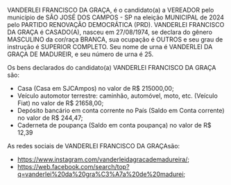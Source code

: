 VANDERLEI FRANCISCO DA GRAÇA, é o candidato(a) a VEREADOR pelo município de SÃO JOSÉ DOS CAMPOS - SP na eleição MUNICIPAL de 2024 pelo PARTIDO RENOVAÇÃO DEMOCRÁTICA (PRD). VANDERLEI FRANCISCO DA GRAÇA é CASADO(A), nasceu em 27/08/1974, se declara do gênero MASCULINO da cor/raça BRANCA, sua ocupação é OUTROS e seu grau de instrução é SUPERIOR COMPLETO. Seu nome de urna é VANDERLEI DA GRAÇA DE MADUREIR, e seu número de urna é 25.

Os bens declarados do candidato(a) VANDERLEI FRANCISCO DA GRAÇA são: 
- Casa (Casa em SJCAmpos) no valor de R$ 215000,00;
- Veículo automotor terrestre: caminhão, automóvel, moto, etc. (Veículo Fiat) no valor de R$ 21658,00;
- Depósito bancário em conta corrente no País (Saldo em Conta corrente) no valor de R$ 244,47;
- Caderneta de poupança (Saldo em conta poupança) no valor de R$ 12,39

As redes sociais de VANDERLEI FRANCISCO DA GRAÇAsão:
- https://www.instagram.com/vanderleidagracademadureira/;
- https://web.facebook.com/search/top?q=vanderlei%20da%20gra%C3%A7a%20de%20madurei;